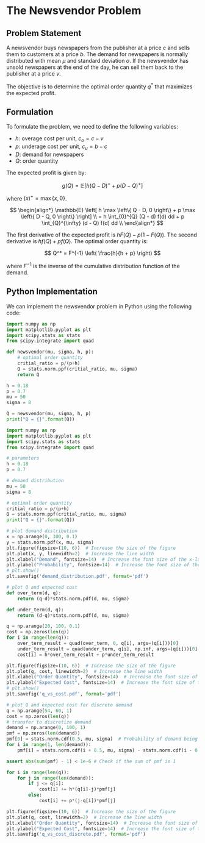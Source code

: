 # The Newsvendor Problem

## Problem Statement

A newsvendor buys newspapers from the publisher at a price $c$ and sells them to customers at a price $b$. The demand for newspapers is normally distributed with mean $\mu$ and standard deviation $\sigma$. If the newsvendor has unsold newspapers at the end of the day, he can sell them back to the publisher at a price $v$. 

The objective is to determine the optimal order quantity $q^*$ that maximizes the expected profit. 

## Formulation

To formulate the problem, we need to define the following variables:

- $h$: overage cost per unit, $c_o = c - v$
- $p$: underage cost per unit, $c_u = b - c$
- $D$: demand for newspapers
- $Q$: order quantity

The expected profit is given by:

$$ 
g(Q) = \mathbb{E} \left[ h (Q - D)^+ + p  (D - Q)^+ \right] 
$$

where $(x)^+ = \max \{ x, 0 \}$.



$$
\begin{align*}
        \mathbb{E} \left[ h \max \left\{ Q - D, 0 \right\} + p \max \left\{ D - Q, 0 \right\} \right] \\
        = h \int_{0}^{Q} (Q - d) f(d) dd + p \int_{Q}^{\infty} (d - Q) f(d) dd                        \\
    \end{align*}
$$

The first derivative of the expected profit is $h F(Q) - p (1 - F(Q))$. The second derivative is $h f(Q) + p f(Q)$. The optimal order quantity is:

$$
Q^* = F^{-1} \left( \frac{h}{h + p} \right)
$$

where $F^{-1}$ is the inverse of the cumulative distribution function of the demand.

## Python Implementation

We can implement the newsvendor problem in Python using the following code:

```python
import numpy as np
import matplotlib.pyplot as plt
import scipy.stats as stats
from scipy.integrate import quad

def newsvendor(mu, sigma, h, p):
    # optimal order quantity
    critial_ratio = p/(p+h)
    Q = stats.norm.ppf(critial_ratio, mu, sigma)
    return Q

h = 0.18
p = 0.7
mu = 50
sigma = 8

Q = newsvendor(mu, sigma, h, p)
print("Q = {}".format(Q))
```



```python
import numpy as np
import matplotlib.pyplot as plt
import scipy.stats as stats
from scipy.integrate import quad

# parameters
h = 0.18
p = 0.7

# demand distribution
mu = 50
sigma = 8

# optimal order quantity
critial_ratio = p/(p+h)
Q = stats.norm.ppf(critial_ratio, mu, sigma)
print("Q = {}".format(Q))

# plot demand distribution
x = np.arange(0, 100, 0.1)
y = stats.norm.pdf(x, mu, sigma)
plt.figure(figsize=(10, 6))  # Increase the size of the figure
plt.plot(x, y, linewidth=2)  # Increase the line width
plt.xlabel("Demand", fontsize=14)  # Increase the font size of the x-label
plt.ylabel("Probability", fontsize=14)  # Increase the font size of the y-label
# plt.show()
plt.savefig('demand_distribution.pdf', format='pdf')

# plot Q and expected cost
def over_term(d, q):
    return (q-d)*stats.norm.pdf(d, mu, sigma)

def under_term(d, q):
    return (d-q)*stats.norm.pdf(d, mu, sigma)

q = np.arange(20, 100, 0.1)
cost = np.zeros(len(q))
for i in range(len(q)):
    over_term_result = quad(over_term, 0, q[i], args=(q[i]))[0]
    under_term_result = quad(under_term, q[i], np.inf, args=(q[i]))[0]
    cost[i] = h*over_term_result + p*under_term_result

plt.figure(figsize=(10, 6))  # Increase the size of the figure
plt.plot(q, cost, linewidth=2)  # Increase the line width
plt.xlabel("Order Quantity", fontsize=14)  # Increase the font size of the x-label
plt.ylabel("Expected Cost", fontsize=14)  # Increase the font size of the y-label
# plt.show()
plt.savefig('q_vs_cost.pdf', format='pdf')

# plot Q and expected cost for discrete demand
q = np.arange(54, 60, 1)
cost = np.zeros(len(q))
# transfer to discretize demand
demand = np.arange(0, 100, 1)
pmf = np.zeros(len(demand))
pmf[0] = stats.norm.cdf(0.5, mu, sigma)  # Probability of demand being 0
for i in range(1, len(demand)):
    pmf[i] = stats.norm.cdf(i + 0.5, mu, sigma) - stats.norm.cdf(i - 0.5, mu, sigma)

assert abs(sum(pmf) - 1) < 1e-6 # Check if the sum of pmf is 1

for i in range(len(q)):
    for j in range(len(demand)):
        if j <= q[i]:
            cost[i] += h*(q[i]-j)*pmf[j]
        else:
            cost[i] += p*(j-q[i])*pmf[j]

plt.figure(figsize=(10, 6))  # Increase the size of the figure
plt.plot(q, cost, linewidth=2)  # Increase the line width
plt.xlabel("Order Quantity", fontsize=14)  # Increase the font size of the x-label
plt.ylabel("Expected Cost", fontsize=14)  # Increase the font size of the y-label
plt.savefig('q_vs_cost_discrete.pdf', format='pdf')
```